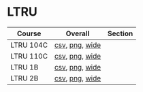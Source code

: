 # LTRU

| Course | Overall | Section |
| ------ | ------- | ------- |
| LTRU 104C | [csv](https://github.com/UCSD-Historical-Enrollment-Data/2025Winter/blob/main/overall/LTRU%20104C.csv), [png](https://raw.githubusercontent.com/UCSD-Historical-Enrollment-Data/2025Winter/main/plot_overall/LTRU%20104C.png), [wide](https://raw.githubusercontent.com/UCSD-Historical-Enrollment-Data/2025Winter/main/plot_overall_wide/LTRU%20104C.png) |  |
| LTRU 110C | [csv](https://github.com/UCSD-Historical-Enrollment-Data/2025Winter/blob/main/overall/LTRU%20110C.csv), [png](https://raw.githubusercontent.com/UCSD-Historical-Enrollment-Data/2025Winter/main/plot_overall/LTRU%20110C.png), [wide](https://raw.githubusercontent.com/UCSD-Historical-Enrollment-Data/2025Winter/main/plot_overall_wide/LTRU%20110C.png) |  |
| LTRU 1B | [csv](https://github.com/UCSD-Historical-Enrollment-Data/2025Winter/blob/main/overall/LTRU%201B.csv), [png](https://raw.githubusercontent.com/UCSD-Historical-Enrollment-Data/2025Winter/main/plot_overall/LTRU%201B.png), [wide](https://raw.githubusercontent.com/UCSD-Historical-Enrollment-Data/2025Winter/main/plot_overall_wide/LTRU%201B.png) |  |
| LTRU 2B | [csv](https://github.com/UCSD-Historical-Enrollment-Data/2025Winter/blob/main/overall/LTRU%202B.csv), [png](https://raw.githubusercontent.com/UCSD-Historical-Enrollment-Data/2025Winter/main/plot_overall/LTRU%202B.png), [wide](https://raw.githubusercontent.com/UCSD-Historical-Enrollment-Data/2025Winter/main/plot_overall_wide/LTRU%202B.png) |  |
